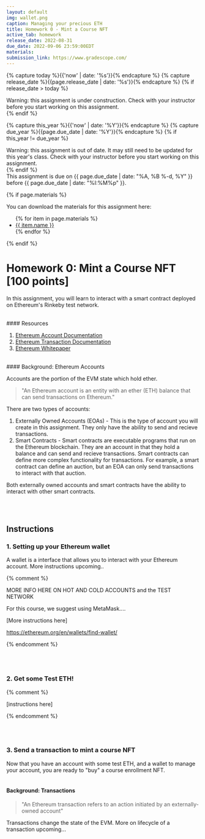 ```yaml
---
layout: default
img: wallet.png
caption: Managing your precious ETH
title: Homework 0 - Mint a Course NFT
active_tab: homework
release_date: 2022-08-31
due_date: 2022-09-06 23:59:00EDT
materials:
submission_link: https://www.gradescope.com/
---
```


<!-- Check whether the assignment is ready to release -->
{% capture today %}{{'now' | date: '%s'}}{% endcapture %}
{% capture release_date %}{{page.release_date | date: '%s'}}{% endcapture %}
{% if release_date > today %} 
<div class="alert alert-danger">
Warning: this assignment is under construction. Check with your instructor before you start working on this assignment.
</div>
{% endif %}
<!-- End of check whether the assignment is up to date -->


<!-- Check whether the assignment is up to date -->
{% capture this_year %}{{'now' | date: '%Y'}}{% endcapture %}
{% capture due_year %}{{page.due_date | date: '%Y'}}{% endcapture %}
{% if this_year != due_year %} 
<div class="alert alert-danger">
Warning: this assignment is out of date.  It may still need to be updated for this year's class.  Check with your instructor before you start working on this assignment.
</div>
{% endif %}
<!-- End of check whether the assignment is up to date -->


<div class="alert alert-info">
This assignment is due on {{ page.due_date | date: "%A, %B %-d, %Y" }} before {{ page.due_date | date: "%I:%M%p" }}. 
</div>

{% if page.materials %}
<div class="alert alert-info">
You can download the materials for this assignment here:
<ul>
{% for item in page.materials %}
<li><a href="{{item.url}}">{{ item.name }}</a></li>
{% endfor %}
</ul>
</div>
{% endif %}


Homework 0: Mint a Course NFT [100 points]
=============================================================


In this assignment, you will learn to interact with a smart contract deployed on Ethereum's Rinkeby test network. 

<br>
#### Resources

1. [Ethereum Account Documentation](https://ethereum.org/en/developers/docs/accounts/)
2. [Ethereum Transaction Documentation](https://ethereum.org/en/developers/docs/transactions/)
3. [Ethereum Whitepaper](https://ethereum.org/669c9e2e2027310b6b3cdce6e1c52962/Ethereum_Whitepaper_-_Buterin_2014.pdf)

<br>
#### Background: Ethereum Accounts

Accounts are the portion of the EVM state which hold ether.

> "An Ethereum account is an entity with an ether (ETH) balance that can send transactions on Ethereum."

There are two types of accounts:
1. Externally Owned Accounts (EOAs) - This is the type of account you will create in this assignment. They only have the ability to send and recieve transactions. 
2. Smart Contracts - Smart contracts are executable programs that run on the Ethereum blockchain. They are an account in that they hold a balance and can send and recieve transactions. Smart contracts can define more complex functionality for transactions. For example, a smart contract can define an auction, but an EOA can only send transactions to interact with that auction.

Both externally owned accounts and smart contracts have the ability to interact with other smart contracts.

<br>
<br>

## Instructions


### 1. Setting up your Ethereum wallet

A wallet is a interface that allows you to interact with your Ethereum account.
More instructions upcoming..

{% comment %}

MORE INFO HERE ON HOT AND COLD ACCOUNTS and the TEST NETWORK

For this course, we suggest using MetaMask....

[More instructions here]

https://ethereum.org/en/wallets/find-wallet/

{% endcomment %}

<br>
<br>

### 2. Get some Test ETH!
{% comment %}

[instructions here]

{% endcomment %}

<br>
<br>


### 3. Send a transaction to mint a course NFT
Now that you have an account with some test ETH, and a wallet to manage your account, you are ready to "buy" a course enrollment NFT.
<br>
<br>


#### Background: Transactions
> "An Ethereum transaction refers to an action initiated by an externally-owned account"

Transactions change the state of the EVM. 
More on lifecycle of a transaction upcoming...




